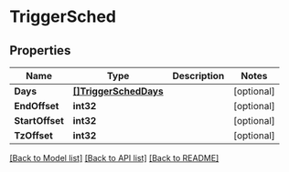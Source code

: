 # TriggerSched

## Properties

Name | Type | Description | Notes
------------ | ------------- | ------------- | -------------
**Days** | [**[]TriggerSchedDays**](_trigger_sched_days.md) |  | [optional] 
**EndOffset** | **int32** |  | [optional] 
**StartOffset** | **int32** |  | [optional] 
**TzOffset** | **int32** |  | [optional] 

[[Back to Model list]](../README.md#documentation-for-models) [[Back to API list]](../README.md#documentation-for-api-endpoints) [[Back to README]](../README.md)


